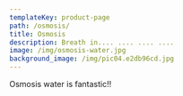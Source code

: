 ```yaml
---
templateKey: product-page
path: /osmosis/
title: Osmosis
description: Breath in.... .... .... ....
image: /img/osmosis-water.jpg
background_image: /img/pic04.e2db96cd.jpg
---
```

Osmosis water is fantastic!!
